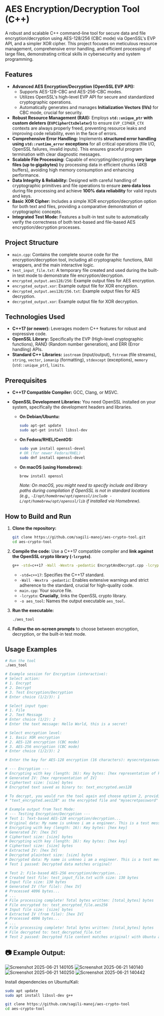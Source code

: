 # AES Encryption/Decryption Tool (C++)

A robust and scalable C++ command-line tool for secure data and file encryption/decryption using AES-128/256 (CBC mode) via OpenSSL's EVP API, and a simpler XOR cipher. This project focuses on meticulous resource management, comprehensive error handling, and efficient processing of large files, demonstrating critical skills in cybersecurity and system programming.

## Features

* **Advanced AES Encryption/Decryption (OpenSSL EVP API):**
    * Supports AES-128-CBC and AES-256-CBC modes.
    * Utilizes OpenSSL's high-level EVP API for secure and standardized cryptographic operations.
    * Automatically generates and manages **Initialization Vectors (IVs)** for CBC mode, crucial for security.
* **Robust Resource Management (RAII):** Employs **`std::unique_ptr` with custom deleters (`EVPCipherCtxDeleter`)** to ensure `EVP_CIPHER_CTX` contexts are always properly freed, preventing resource leaks and improving code reliability, even in the face of errors.
* **Comprehensive Error Handling:** Implements **structured error handling using `std::runtime_error` exceptions** for all critical operations (file I/O, OpenSSL failures, invalid inputs). This ensures graceful program termination with clear diagnostic messages.
* **Scalable File Processing:** Capable of encrypting/decrypting **very large files (up to gigabytes)** by processing data in efficient chunks (4KB buffers), avoiding high memory consumption and enhancing performance.
* **Data Integrity & Reliability:** Designed with careful handling of cryptographic primitives and file operations to ensure **zero data loss** during file processing and achieve **100% data reliability** for valid inputs and keys.
* **Basic XOR Cipher:** Includes a simple XOR encryption/decryption option for both text and files, providing a comparative demonstration of cryptographic concepts.
* **Integrated Test Mode:** Features a built-in test suite to automatically verify the correctness of both text-based and file-based AES encryption/decryption processes.

## Project Structure

* `main.cpp`: Contains the complete source code for the encryption/decryption tool, including all cryptographic functions, RAII wrappers, and the main interactive logic.
* `test_input_file.txt`: A temporary file created and used during the built-in test mode to demonstrate file encryption/decryption.
* `encrypted_output.aes128/256`: Example output files for AES encryption.
* `encrypted_output.xor`: Example output file for XOR encryption.
* `decrypted_output.aes128/256.txt`: Example output files for AES decryption.
* `decrypted_output.xor`: Example output file for XOR decryption.

## Technologies Used

* **C++17 (or newer):** Leverages modern C++ features for robust and expressive code.
* **OpenSSL Library:** Specifically the EVP (High-level cryptographic functions), RAND (Random number generation), and ERR (Error handling) APIs.
* **Standard C++ Libraries:** `iostream` (input/output), `fstream` (file streams), `string`, `vector`, `iomanip` (formatting), `stdexcept` (exceptions), `memory` (`std::unique_ptr`), `limits`.

## Prerequisites

* **C++17 Compatible Compiler:** GCC, Clang, or MSVC.
* **OpenSSL Development Libraries:** You need OpenSSL installed on your system, specifically the development headers and libraries.

    * **On Debian/Ubuntu:**
        ```bash
        sudo apt-get update
        sudo apt-get install libssl-dev
        ```
    * **On Fedora/RHEL/CentOS:**
        ```bash
        sudo yum install openssl-devel
        # OR (for newer Fedora/RHEL)
        sudo dnf install openssl-devel
        ```
    * **On macOS (using Homebrew):**
        ```bash
        brew install openssl
        ```
        *Note: On macOS, you might need to specify include and library paths during compilation if OpenSSL is not in standard locations (e.g., `-I/opt/homebrew/opt/openssl/include -L/opt/homebrew/opt/openssl/lib` if installed via Homebrew).*

## How to Build and Run

1.  **Clone the repository:**
    ```bash
    git clone https://github.com/sagili-manoj/aes-crypto-tool.git
    cd aes-crypto-tool
    ```
2.  **Compile the code:**
    Use a C++17 compatible compiler and **link against the OpenSSL crypto library (`-lcrypto`)**.

    ```bash
    g++ -std=c++17 -Wall -Wextra -pedantic EncryptAndDecrypt.cpp -lcrypto -o aes_tool
    ```
    * `-std=c++17`: Specifies the C++17 standard.
    * `-Wall -Wextra -pedantic`: Enables extensive warnings and strict adherence to the standard, crucial for high-quality code.
    * `main.cpp`: Your source file.
    * `-lcrypto`: **Crucially**, links the OpenSSL crypto library.
    * `-o aes_tool`: Names the output executable `aes_tool`.

3.  **Run the executable:**
    ```bash
    ./aes_tool
    ```

4.  **Follow the on-screen prompts** to choose between encryption, decryption, or the built-in test mode.

## Usage Examples

```bash
# Run the tool
./aes_tool

# Example session for Encryption (interactive):
# Select action:
# 1. Encrypt
# 2. Decrypt
# 3. Test Encryption/Decryption
# Enter choice (1/2/3): 1

# Select input type:
# 1. File
# 2. Text Message
# Enter choice (1/2): 2
# Enter the text message: Hello World, this is a secret!

# Select encryption level:
# 1. Basic XOR encryption
# 2. AES-128 encryption (CBC mode)
# 3. AES-256 encryption (CBC mode)
# Enter choice (1/2/3): 2

# Enter the key for AES-128 encryption (16 characters): mysecretpassword

# --- Encryption ---
# Encrypting with key (length: 16): Key bytes: [hex representation of key]
# Generated IV: [hex representation of IV]
# Ciphertext size: [size] bytes
# Encrypted text saved as binary to: text_encrypted.aes128

# To decrypt, you would run the tool again and choose option 2, providing
# "text_encrypted.aes128" as the encrypted file and "mysecretpassword" as the key.

# Example output from Test Mode:
# --- Testing Encryption/Decryption ---
# Test 1: Text-based AES-128 encryption/decryption...
# Original data: My name is unkneo i am a engineer. This is a test message for encryption.
# Encrypting with key (length: 16): Key bytes: [hex key]
# Generated IV: [hex IV]
# Ciphertext size: [size] bytes
# Decrypting with key (length: 16): Key bytes: [hex key]
# Ciphertext size: [size] bytes
# Extracted IV: [hex IV]
# Decrypted plaintext size: [size] bytes
# Decrypted data: My name is unkneo i am a engineer. This is a test message for encryption.
# Test 1 passed: Decrypted data matches original!

# Test 2: File-based AES-256 encryption/decryption...
# Created test file: test_input_file.txt with size: 130 bytes
# Input file size: 130 bytes
# Generated IV (for file): [hex IV]
# Processed 4096 bytes...
# ...
# File processing complete! Total bytes written: [total_bytes] bytes
# File encrypted to: test_encrypted_file.aes256
# Input file size: [size] bytes
# Extracted IV (from file): [hex IV]
# Processed 4096 bytes...
# ...
# File processing complete! Total bytes written: [total_bytes] bytes
# File decrypted to: test_decrypted_file.txt
# Test 2 passed: Decrypted file content matches original! with Ubuntu and other distributions.

```
## 📷 Example Output:

![Screenshot 2025-06-21 140105](https://github.com/user-attachments/assets/9deb02c1-7112-4de2-bea6-c7a2deb2910c)
![Screenshot 2025-06-21 140140](https://github.com/user-attachments/assets/3c2221b1-d0ad-4863-b8ef-83aedf15fb70)
![Screenshot 2025-06-21 140250](https://github.com/user-attachments/assets/5c2e4777-55a7-4d99-8a84-250d3811b1dc)
![Screenshot 2025-06-21 140442](https://github.com/user-attachments/assets/5e41b812-8e95-4361-b005-f962f3cbd94a)


Install dependencies on Ubuntu/Kali:

```bash
sudo apt update
sudo apt install libssl-dev g++

git clone https://github.com/sagili-manoj/aes-crypto-tool
cd aes-crypto-tool
```
